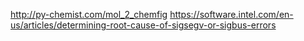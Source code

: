 http://py-chemist.com/mol_2_chemfig
https://software.intel.com/en-us/articles/determining-root-cause-of-sigsegv-or-sigbus-errors
